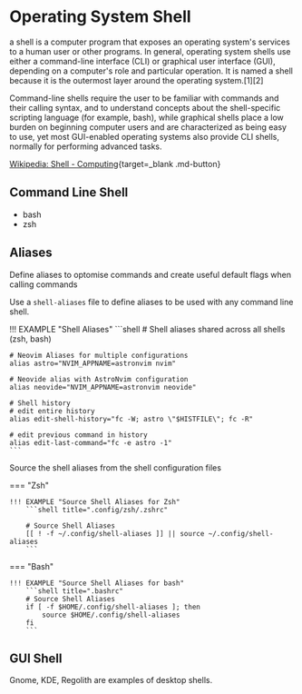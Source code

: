 # Operating System Shell

 a shell is a computer program that exposes an operating system's services to a human user or other programs. In general, operating system shells use either a command-line interface (CLI) or graphical user interface (GUI), depending on a computer's role and particular operation. It is named a shell because it is the outermost layer around the operating system.[1][2]

Command-line shells require the user to be familiar with commands and their calling syntax, and to understand concepts about the shell-specific scripting language (for example, bash), while graphical shells place a low burden on beginning computer users and are characterized as being easy to use, yet most GUI-enabled operating systems also provide CLI shells, normally for performing advanced tasks.

[Wikipedia: Shell - Computing](https://en.wikipedia.org/wiki/Shell_(computing)){target=_blank .md-button} 


## Command Line Shell


- bash
- zsh


## Aliases

Define aliases to optomise commands and create useful default flags when calling commands

Use a `shell-aliases` file to define aliases to be used with any command line shell.

!!! EXAMPLE "Shell Aliases"
    ```shell
    # Shell aliases shared across all shells (zsh, bash)

    # Neovim Aliases for multiple configurations
    alias astro="NVIM_APPNAME=astronvim nvim"

    # Neovide alias with AstroNvim configuration
    alias neovide="NVIM_APPNAME=astronvim neovide"

    # Shell history
    # edit entire history
    alias edit-shell-history="fc -W; astro \"$HISTFILE\"; fc -R"

    # edit previous command in history
    alias edit-last-command="fc -e astro -1"
    ```

Source the shell aliases from the shell configuration files

=== "Zsh"

    !!! EXAMPLE "Source Shell Aliases for Zsh"
        ```shell title=".config/zsh/.zshrc"

        # Source Shell Aliases
        [[ ! -f ~/.config/shell-aliases ]] || source ~/.config/shell-aliases
        ```

=== "Bash"

    !!! EXAMPLE "Source Shell Aliases for bash"
        ```shell title=".bashrc"
        # Source Shell Aliases
        if [ -f $HOME/.config/shell-aliases ]; then
            source $HOME/.config/shell-aliases 
        fi
        ```

## GUI Shell 

Gnome, KDE, Regolith are examples of desktop shells.
